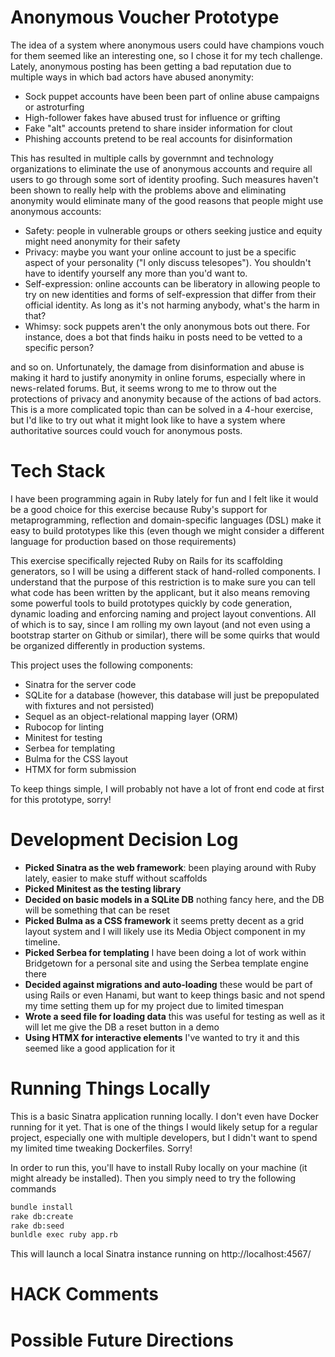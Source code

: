 # Anonymous Voucher Prototype

The idea of a system where anonymous users could have champions vouch for them seemed like an interesting one, so I chose it for my tech challenge. Lately, anonymous posting has been getting a bad reputation due to multiple ways in which bad actors have abused anonymity:

- Sock puppet accounts have been been part of online abuse campaigns or astroturfing
- High-follower fakes have abused trust for influence or grifting
- Fake "alt" accounts pretend to share insider information for clout
- Phishing accounts pretend to be real accounts for disinformation

This has resulted in multiple calls by governmnt and technology organizations to eliminate the use of anonymous accounts and require all users to go through some sort of identity proofing. Such measures haven't been shown to really help with the problems above and eliminating anonymity would eliminate many of the good reasons that people might use anonymous accounts:
 
- Safety: people in vulnerable groups or others seeking justice and equity might need anonymity for their safety
- Privacy: maybe you want your online account to just be a specific aspect of your personality ("I only discuss telesopes"). You shouldn't have to identify yourself any more than you'd want to.
- Self-expression: online accounts can be liberatory in allowing people to try on new identities and forms of self-expression that differ from their official identity. As long as it's not harming anybody, what's the harm in that?
- Whimsy: sock puppets aren't the only anonymous bots out there. For instance, does a bot that finds haiku in posts need to be vetted to a specific person?

and so on. Unfortunately, the damage from disinformation and abuse is making it hard to justify anonymity in online forums, especially where in news-related forums. But, it seems wrong to me to throw out the protections of privacy and anonymity because of the actions of bad actors. This is a more complicated topic than can be solved in a 4-hour exercise, but I'd like to try out what it might look like to have a system where authoritative sources could vouch for anonymous posts.

# Tech Stack
I have been programming again in Ruby lately for fun and I felt like it would be a good choice for this exercise because Ruby's support for metaprogramming, reflection and domain-specific languages (DSL) make it easy to build prototypes like this (even though we might consider a different language for production based on those requirements)

This exercise specifically rejected Ruby on Rails for its scaffolding generators, so I will be using a different stack of hand-rolled components. I understand that the purpose of this restriction is to make sure you can tell what code has been written by the applicant, but it also means removing some powerful tools to build prototypes quickly by code generation, dynamic loading and enforcing naming and project layout conventions. All of which is to say, since I am rolling my own layout (and not even using a bootstrap starter on Github or similar), there will be some quirks that would be organized differently in production systems.

This project uses the following components:
- Sinatra for the server code
- SQLite for a database (however, this database will just be prepopulated with fixtures and not persisted)
- Sequel as an object-relational mapping layer (ORM)
- Rubocop for linting
- Minitest for testing
- Serbea for templating
- Bulma for the CSS layout
- HTMX for form submission

To keep things simple, I will probably not have a lot of front end code at first for this prototype, sorry!

# Development Decision Log

- **Picked Sinatra as the web framework**: been playing around with Ruby lately, easier to make stuff without scaffolds
- **Picked Minitest as the testing library**
- **Decided on basic models in a SQLite DB** nothing fancy here, and the DB will be something that can be reset
- **Picked Bulma as a CSS framework** it seems pretty decent as a grid layout system and I will likely use its Media Object component in my timeline.
- **Picked Serbea for templating** I have been doing a lot of work within Bridgetown for a personal site and using the Serbea template engine there
- **Decided against migrations and auto-loading** these would be part of using Rails or even Hanami, but want to keep things basic and not spend my time setting them up for my project due to limited timespan
- **Wrote a seed file for loading data** this was useful for testing as well as it will let me give the DB a reset button in a demo
- **Using HTMX for interactive elements** I've wanted to try it and this seemed like a good application for it

# Running Things Locally

This is a basic Sinatra application running locally. I don't even have Docker running for it yet. That is one of the things I would likely setup for a regular project, especially one with multiple developers, but I didn't want to spend my limited time tweaking Dockerfiles. Sorry!

In order to run this, you'll have to install Ruby locally on your machine (it might already be installed). Then you simply need to try the following commands

```bash
bundle install
rake db:create
rake db:seed
bunldle exec ruby app.rb
```

This will launch a local Sinatra instance running on http://localhost:4567/

# HACK Comments

# Possible Future Directions